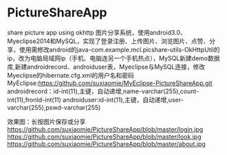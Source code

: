 # PictureShareApp
share picture app using okhttp
图片分享系统，使用android3.0、Myeclipse2014和MySQL，实现了登录注册、上传图片、浏览图片、点赞、分享，使用需修改android的java-com.example.mcl.picshare-utils-OkHttpUtil的ip，改为电脑局域网ip（手机、电脑连另一个手机热点），MySQL新建demo数据库,新建androidrecord、androiduser表，Myeclipse与MySQL连接，修改Myeclipse的hibernate.cfg.xml的用户名和密码
MyEclipse:https://github.com/suxiaomie/MyEclipse-PictureShareApp.git
androidrecord：id-int(11),主键，自动递增,name-varchar(255),count-int(11),fronId-int(11)
androiduser:id-int(11),主键，自动递增,user-varchar(255),pswd-varchar(255)

效果图：长按图片保存或分享
https://github.com/suxiaomie/PictureShareApp/blob/master/login.jpg
https://github.com/suxiaomie/PictureShareApp/blob/master/look.jpg
https://github.com/suxiaomie/PictureShareApp/blob/master/about.jpg
